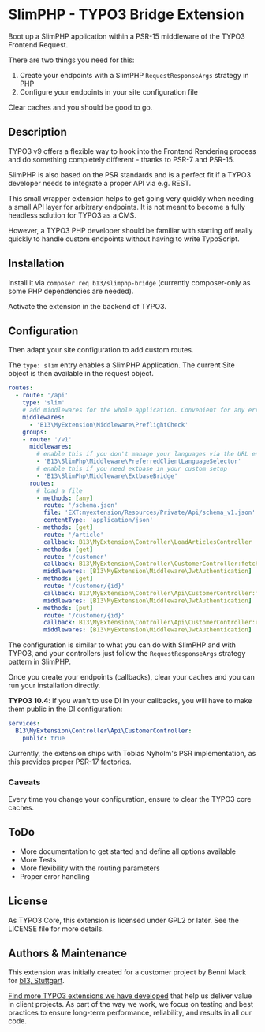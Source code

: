 # SlimPHP - TYPO3 Bridge Extension

Boot up a SlimPHP application within a PSR-15 middleware of the TYPO3 Frontend
Request.

There are two things you need for this:

1. Create your endpoints with a SlimPHP `RequestResponseArgs` strategy in PHP
2. Configure your endpoints in your site configuration file

Clear caches and you should be good to go.

## Description

TYPO3 v9 offers a flexible way to hook into the Frontend Rendering process
and do something completely different - thanks to PSR-7 and PSR-15.

SlimPHP is also based on the PSR standards and is a perfect fit if a TYPO3
developer needs to integrate a proper API via e.g. REST.

This small wrapper extension helps to get going very quickly when needing
a small API layer for arbitrary endpoints. It is not meant to become a fully
headless solution for TYPO3 as a CMS.

However, a TYPO3 PHP developer should be familiar with starting off
really quickly to handle custom endpoints without having to write TypoScript.

## Installation

Install it via `composer req b13/slimphp-bridge` (currently composer-only as some PHP dependencies
are needed).

Activate the extension in the backend of TYPO3. 

## Configuration

Then adapt your site configuration to add custom routes.

The `type: slim` entry enables a SlimPHP Application. The current Site object
is then available in the request object.

````yml
routes:
  - route: '/api'
    type: 'slim'
    # add middlewares for the whole application. Convenient for any error handling or adding Preflight checks (OPTIONS)
    middlewares:
      - 'B13\MyExtension\Middleware\PreflightCheck'
    groups:
    - route: '/v1'
      middlewares:
        # enable this if you don't manage your languages via the URL endpoint + the base site handling.
        - 'B13\SlimPhp\Middleware\PreferredClientLanguageSelector'
        # enable this if you need extbase in your custom setup
        - 'B13\SlimPhp\Middleware\ExtbaseBridge'
      routes:
        # load a file
        - methods: [any]
          route: '/schema.json'
          file: 'EXT:myextension/Resources/Private/Api/schema_v1.json'
          contentType: 'application/json'
        - methods: [get]
          route: '/article'
          callback: B13\MyExtension\Controller\LoadArticlesController
        - methods: [get]
          route: '/customer'
          callback: B13\MyExtension\Controller\CustomerController:fetchAll
          middlewares: [B13\MyExtension\Middleware\JwtAuthentication]
        - methods: [get]
          route: '/customer/{id}'
          callback: B13\MyExtension\Controller\Api\CustomerController:fetch
          middlewares: [B13\MyExtension\Middleware\JwtAuthentication]
        - methods: [put]
          route: '/customer/{id}'
          callback: B13\MyExtension\Controller\Api\CustomerController:update
          middlewares: [B13\MyExtension\Middleware\JwtAuthentication]
````

The configuration is similar to what you can do with SlimPHP and with TYPO3, and your controllers just follow
the `RequestResponseArgs` strategy pattern in SlimPHP.

Once you create your endpoints (callbacks), clear your caches and you can run your installation directly.

__TYPO3 10.4__: If you wan't to use DI in your callbacks, you will have to make them public in the DI configuration:

```yaml
services:
  B13\MyExtension\Controller\Api\CustomerController:
    public: true
```

Currently, the extension ships with Tobias Nyholm's PSR implementation, as this provides proper PSR-17 factories.

### Caveats

Every time you change your configuration, ensure to clear the TYPO3 core caches.

## ToDo

- More documentation to get started and define all options available
- More Tests
- More flexibility with the routing parameters
- Proper error handling

## License

As TYPO3 Core, this extension is licensed under GPL2 or later. See the LICENSE file for more details.

## Authors & Maintenance
This extension was initially created for a customer project by Benni Mack for [b13, Stuttgart](https://b13.com).

[Find more TYPO3 extensions we have developed](https://b13.com/useful-typo3-extensions-from-b13-to-you) that help us deliver value in client projects. As part of the way we work, we focus on testing and best practices to ensure long-term performance, reliability, and results in all our code.
